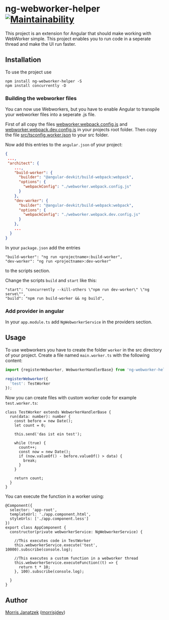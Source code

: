 # ng-webworker-helper [![Maintainability](https://api.codeclimate.com/v1/badges/1c7beb2c8cb98f25a166/maintainability)](https://codeclimate.com/github/morrisjdev/ng-webworker-helper/maintainability)

This project is an extension for Angular that should make working with WebWorker simple. This project enables you to
run code in a seperate thread and make the UI run faster.

## Installation

To use the project use

```
npm install ng-webworker-helper -S
npm install concurrently -D
```


### Building the webworker files

You can now use Webworkers, but you have to enable Angular to transpile your webworker files into a seperate .js file.

First of all copy the files [webworker.webpack.config.js](webworker.webpack.config.js) and 
[webworker.webpack.dev.config.js](webworker.webpack.dev.config.js) in your projects root folder.
Then copy the file [src/tsconfig.worker.json](src/tsconfig.worker.json) to your src folder.

Now add this entries to the `angular.json` of your project:

```json
{
 ...,
 "architect": {
    ...,
    "build-worker": {
      "builder": "@angular-devkit/build-webpack:webpack",
      "options": {
        "webpackConfig": "./webworker.webpack.config.js"
      }
    },
    "dev-worker": {
      "builder": "@angular-devkit/build-webpack:webpack",
      "options": {
        "webpackConfig": "./webworker.webpack.dev.config.js"
      }
    },
    ...
  }
}
```

In your `package.json` add the entries
```
"build-worker": "ng run <projectname>:build-worker",
"dev-worker": "ng run <projectname>:dev-worker"
```
to the scripts section.

Change the scripts `build`  and `start` like this:
```
"start": "concurrently --kill-others \"npm run dev-worker\" \"ng serve\"",
"build": "npm run build-worker && ng build",
```

### Add provider in angular

In your `app.module.ts` add `NgWebworkerService` in the providers section.


## Usage

To use webworkers you have to create the folder `worker` in the src directory of your project.
Create a file named `main.worker.ts` with the following content:

````js
import {registerWebworker, WebworkerHandlerBase} from 'ng-webworker-helper';

registerWebworker({
  'test': TestWorker
});
````

Now you can create files with custom worker code for example `test.worker.ts`:
````
class TestWorker extends WebworkerHandlerBase {
  run(data: number): number {
    const before = new Date();
    let count = 0;

    this.send('das ist ein test');

    while (true) {
      count++;
      const now = new Date();
      if (now.valueOf() - before.valueOf() > data) {
        break;
      }
    }

    return count;
  }
}
````

You can execute the function in a worker using:

````
@Component({
  selector: 'app-root',
  templateUrl: './app.component.html',
  styleUrls: ['./app.component.less']
})
export class AppComponent {
  constructor(private webworkerService: NgWebworkerService) {
  
    //This executes code in TestWorker 
    this.webworkerService.execute('test', 10000).subscribe(console.log);

    //This executes a custom function in a webworker thread
    this.webworkerService.executeFunction((t) => {
      return t * 10;
    }, 100).subscribe(console.log);

  }
}
````

## Author

[Morris Janatzek](http://morrisj.net) ([morrisjdev](https://github.com/morrisjdev))
